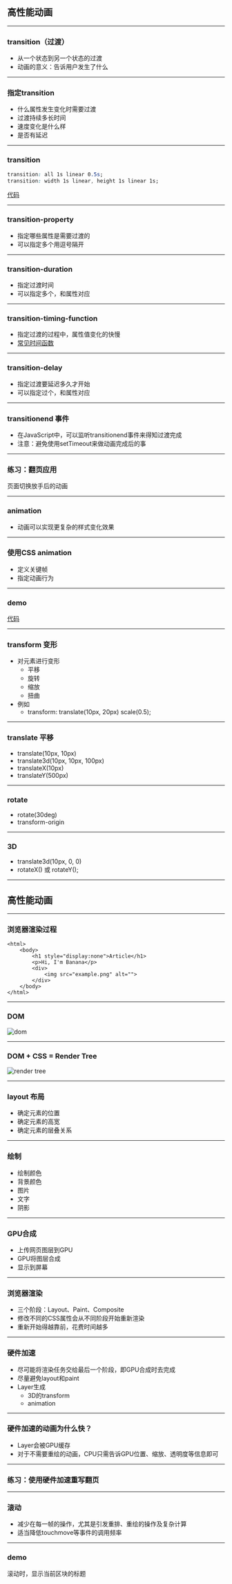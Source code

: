 ## 高性能动画

---

### transition（过渡）

* 从一个状态到另一个状态的过渡
* 动画的意义：告诉用户发生了什么

---

### 指定transition

* 什么属性发生变化时需要过渡
* 过渡持续多长时间
* 速度变化是什么样
* 是否有延迟

---

### transition

```css
transition: all 1s linear 0.5s;
transition: width 1s linear, height 1s linear 1s;
```

[代码](http://jsbin.com/zivoji)

---

### transition-property

* 指定哪些属性是需要过渡的
* 可以指定多个用逗号隔开

---

### transition-duration

* 指定过渡时间
* 可以指定多个，和属性对应

---

### transition-timing-function

* 指定过渡的过程中，属性值变化的快慢
* [常见时间函数](http://cubic-bezier.com)

---

### transition-delay

* 指定过渡要延迟多久才开始
* 可以指定过个，和属性对应

---

### transitionend 事件

* 在JavaScript中，可以监听transitionend事件来得知过渡完成
* 注意：避免使用setTimeout来做动画完成后的事

---

### 练习：翻页应用

页面切换放手后的动画

---

### animation

* 动画可以实现更复杂的样式变化效果

---

### 使用CSS animation

* 定义关键帧
* 指定动画行为

---

### demo

[代码](http://jsbin.com/yazaqe/edit?html,output)

---

### transform 变形

* 对元素进行变形
    - 平移
    - 旋转
    - 缩放
    - 扭曲
* 例如
    - transform: translate(10px, 20px) scale(0.5);

---

### translate 平移

* translate(10px, 10px)
* translate3d(10px, 10px, 100px)
* translateX(10px)
* translateY(500px)

---

### rotate

* rotate(30deg)
* transform-origin

---

### 3D

* translate3d(10px, 0, 0)
* rotateX() 或 rotateY();

---

## 高性能动画

---

### 浏览器渲染过程

```markup
<html>
    <body>
        <h1 style="display:none">Article</h1>
        <p>Hi, I'm Banana</p>
        <div>
            <img src="example.png" alt="">
        </div>
    </body>
</html>
```

---

### DOM

<img src="img/mobile/dom.png" alt="dom" class="dark">

---

### DOM + CSS = Render Tree

<img src="img/mobile/render-tree.png" alt="render tree" class="dark">

---

### layout 布局

* 确定元素的位置
* 确定元素的高宽
* 确定元素的层叠关系

---

### 绘制

* 绘制颜色
* 背景颜色
* 图片
* 文字
* 阴影

---

### GPU合成

* 上传网页图层到GPU
* GPU将图层合成
* 显示到屏幕

---

### 浏览器渲染

* 三个阶段：Layout、Paint、Composite
* 修改不同的CSS属性会从不同阶段开始重新渲染
* 重新开始得越靠前，花费时间越多

---

### 硬件加速

* 尽可能将渲染任务交给最后一个阶段，即GPU合成时去完成
* 尽量避免layout和paint
* Layer生成
    * 3D的transform
    * animation

---

### 硬件加速的动画为什么快？

* Layer会被GPU缓存
* 对于不需要重绘的动画，CPU只需告诉GPU位置、缩放、透明度等信息即可

---

### 练习：使用硬件加速重写翻页

---

### 滚动

* 减少在每一帧的操作，尤其是引发重排、重绘的操作及复杂计算
* 适当降低touchmove等事件的调用频率

---

### demo

滚动时，显示当前区块的标题


